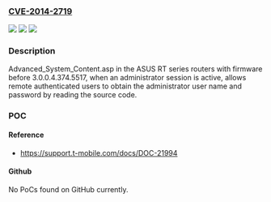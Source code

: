 ### [CVE-2014-2719](https://cve.mitre.org/cgi-bin/cvename.cgi?name=CVE-2014-2719)
![](https://img.shields.io/static/v1?label=Product&message=n%2Fa&color=blue)
![](https://img.shields.io/static/v1?label=Version&message=n%2Fa&color=blue)
![](https://img.shields.io/static/v1?label=Vulnerability&message=n%2Fa&color=brighgreen)

### Description

Advanced_System_Content.asp in the ASUS RT series routers with firmware before 3.0.0.4.374.5517, when an administrator session is active, allows remote authenticated users to obtain the administrator user name and password by reading the source code.

### POC

#### Reference
- https://support.t-mobile.com/docs/DOC-21994

#### Github
No PoCs found on GitHub currently.

